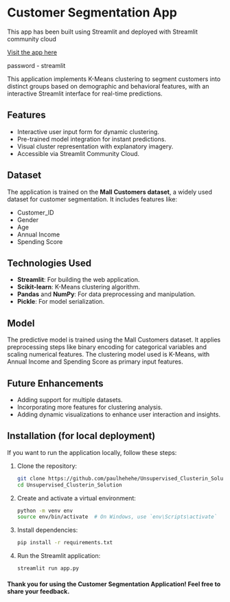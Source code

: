 # Customer Segmentation App
This app has been built using Streamlit and deployed with Streamlit community cloud

[Visit the app here](https://unsupervisedclusterinsolution.streamlit.app/)

password - streamlit

This application implements K-Means clustering to segment customers into distinct groups based on demographic and behavioral features, with an interactive Streamlit interface for real-time predictions.

## Features
- Interactive user input form for dynamic clustering.
- Pre-trained model integration for instant predictions.
- Visual cluster representation with explanatory imagery.
- Accessible via Streamlit Community Cloud.

## Dataset
The application is trained on the **Mall Customers dataset**, a widely used dataset for customer segmentation. It includes features like:
- Customer_ID
- Gender
- Age
- Annual Income
- Spending Score

## Technologies Used
- **Streamlit**: For building the web application.
- **Scikit-learn**: K-Means clustering algorithm.
- **Pandas** and **NumPy**: For data preprocessing and manipulation.
- **Pickle**: For model serialization.

## Model
The predictive model is trained using the Mall Customers dataset. It applies preprocessing steps like binary encoding for categorical variables and scaling numerical features. The clustering model used is K-Means, with Annual Income and Spending Score as primary input features.

## Future Enhancements
* Adding support for multiple datasets.
* Incorporating more features for clustering analysis.
* Adding dynamic visualizations to enhance user interaction and insights.

## Installation (for local deployment)
If you want to run the application locally, follow these steps:

1. Clone the repository:
   ```bash
   git clone https://github.com/paulhehehe/Unsupervised_Clusterin_Solution.git
   cd Unsupervised_Clusterin_Solution
   ```

2. Create and activate a virtual environment:
   ```bash
   python -m venv env
   source env/bin/activate  # On Windows, use `env\Scripts\activate`
   ```

3. Install dependencies:
   ```bash
   pip install -r requirements.txt
   ```

4. Run the Streamlit application:
   ```bash
   streamlit run app.py
   ```

#### Thank you for using the Customer Segmentation Application! Feel free to share your feedback.

